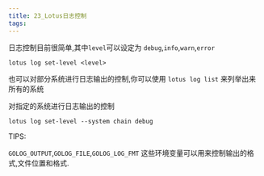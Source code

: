 ```yaml
---
title: 23_Lotus日志控制
tags: 
---
```


日志控制目前很简单,其中`level`可以设定为 `debug`,`info`,`warn`,`error`

`lotus log set-level <level>`

也可以对部分系统进行日志输出的控制,你可以使用 `lotus log list` 来列举出来所有的系统

对指定的系统进行日志输出的控制

`lotus log set-level --system chain debug`

TIPS:

`GOLOG_OUTPUT`,`GOLOG_FILE`,`GOLOG_LOG_FMT` 这些环境变量可以用来控制输出的格式,文件位置和格式.


